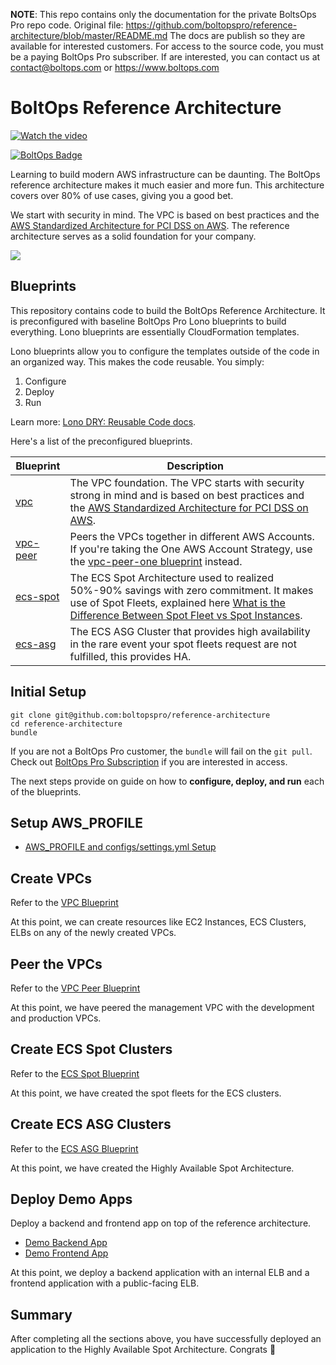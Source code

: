 <!-- note marker start -->
**NOTE**: This repo contains only the documentation for the private BoltsOps Pro repo code.
Original file: https://github.com/boltopspro/reference-architecture/blob/master/README.md
The docs are publish so they are available for interested customers.
For access to the source code, you must be a paying BoltOps Pro subscriber.
If are interested, you can contact us at contact@boltops.com or https://www.boltops.com

<!-- note marker end -->

# BoltOps Reference Architecture

[![Watch the video](https://img.boltops.com/boltopspro/video-preview/reference-architecture.png)](https://youtu.be/uobGIVUG2Xo)

[![BoltOps Badge](https://img.boltops.com/boltops/badges/boltops-badge.png)](https://www.boltops.com)

Learning to build modern AWS infrastructure can be daunting. The BoltOps reference architecture makes it much easier and more fun. This architecture covers over 80% of use cases, giving you a good bet.

We start with security in mind. The VPC is based on best practices and the [AWS Standardized Architecture for PCI DSS on AWS](https://docs.aws.amazon.com/quickstart/latest/compliance-pci/overview.html). The reference architecture serves as a solid foundation for your company.

![](https://img.boltops.com/boltopspro/blueprints/reference-architecture/reference-architecture.png)

## Blueprints

This repository contains code to build the BoltOps Reference Architecture. It is preconfigured with baseline BoltOps Pro Lono blueprints to build everything. Lono blueprints are essentially CloudFormation templates.

Lono blueprints allow you to configure the templates outside of the code in an organized way. This makes the code reusable.  You simply:

1. Configure
2. Deploy
3. Run

Learn more: [Lono DRY: Reusable Code docs](https://lono.cloud/docs/dry/).

Here's a list of the preconfigured blueprints.

Blueprint  | Description
------------- | -------------
[vpc](https://github.com/boltopspro-docs/vpc)  | The VPC foundation.  The VPC starts with security strong in mind and is based on best practices and the [AWS Standardized Architecture for PCI DSS on AWS](https://docs.aws.amazon.com/quickstart/latest/compliance-pci/overview.html).
[vpc-peer](https://github.com/boltopspro-docs/vpc-peer)  | Peers the VPCs together in different AWS Accounts.  If you're taking the One AWS Account Strategy, use the [vpc-peer-one blueprint](https://github.com/boltopspro-docs/vpc-peer-one) instead.
[ecs-spot](https://github.com/boltopspro-docs/ecs-spot)  | The ECS Spot Architecture used to realized 50%-90% savings with zero commitment. It makes use of Spot Fleets, explained here [What is the Difference Between Spot Fleet vs Spot Instances](https://blog.boltops.com/2018/07/15/what-is-the-difference-between-spot-fleet-vs-spot-instances).
[ecs-asg](https://github.com/boltopspro-docs/ecs-asg)  | The ECS ASG Cluster that provides high availability in the rare event your spot fleets request are not fulfilled, this provides HA.

## Initial Setup

    git clone git@github.com:boltopspro/reference-architecture
    cd reference-architecture
    bundle

If you are not a BoltOps Pro customer, the `bundle` will fail on the `git pull`.  Check out [BoltOps Pro Subscription](https://boltops.com/pro) if you are interested in access.

The next steps provide on guide on how to **configure, deploy, and run** each of the blueprints.

## Setup AWS_PROFILE

* [AWS_PROFILE and configs/settings.yml Setup](https://github.com/boltopspro-docs/reference-architecture/blob/master/docs/settings-setup.md)

## Create VPCs

Refer to the [VPC Blueprint](https://github.com/boltopspro-docs/vpc)

At this point, we can create resources like EC2 Instances, ECS Clusters, ELBs on any of the newly created VPCs.

## Peer the VPCs

Refer to the [VPC Peer Blueprint](https://github.com/boltopspro-docs/vpc-peer)

At this point, we have peered the management VPC with the development and production VPCs.

## Create ECS Spot Clusters

Refer to the [ECS Spot Blueprint](https://github.com/boltopspro-docs/ecs-spot)

At this point, we have created the spot fleets for the ECS clusters.

## Create ECS ASG Clusters

Refer to the [ECS ASG Blueprint](https://github.com/boltopspro-docs/ecs-asg)

At this point, we have created the Highly Available Spot Architecture.

## Deploy Demo Apps

Deploy a backend and frontend app on top of the reference architecture.

* [Demo Backend App](https://github.com/boltopspro-docs/demo-backend)
* [Demo Frontend App](https://github.com/boltopspro-docs/demo-frontend)

At this point, we deploy a backend application with an internal ELB and a frontend application with a public-facing ELB.

## Summary

After completing all the sections above, you have successfully deployed an application to the Highly Available Spot Architecture. Congrats 🎉

